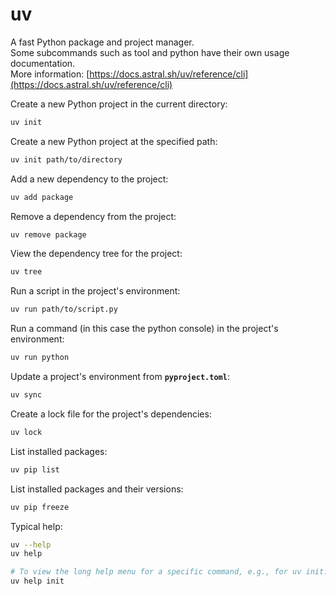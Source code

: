 # uv

A fast Python package and project manager.  
Some subcommands such as tool and python have their own usage documentation.  
More information: [https://docs.astral.sh/uv/reference/cli](https://docs.astral.sh/uv/reference/cli)

Create a new Python project in the current directory:

```bash
uv init
```

Create a new Python project at the specified path:

```bash
uv init path/to/directory
```

Add a new dependency to the project:

```bash
uv add package
```

Remove a dependency from the project:

```bash
uv remove package
```

View the dependency tree for the project:

```bash
uv tree
```

Run a script in the project's environment:

```bash
uv run path/to/script.py
```

Run a command (in this case the python console) in the project's environment:

```bash
uv run python
```

Update a project's environment from **`pyproject.toml`**:

```bash
uv sync
```

Create a lock file for the project's dependencies:

```bash
uv lock
```

List installed packages:
```bash
uv pip list
```

List installed packages and their versions:
```bash
uv pip freeze
```

Typical help:
```bash
uv --help
uv help

# To view the long help menu for a specific command, e.g., for uv init:
uv help init
```
